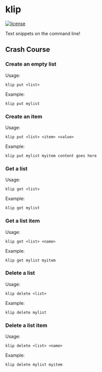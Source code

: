# klip

[![license](http://img.shields.io/badge/license-MIT-green.svg?style=flat-square)](https://github.com/iromli/klip/blob/master/LICENSE)

Text snippets on the command line!

## Crash Course

### Create an empty list

Usage:

    klip put <list>

Example:

    klip put mylist

### Create an item

Usage:

    klip put <list> <item> <value>

Example:

    klip put mylist myitem content goes here

### Get a list

Usage:

    klip get <list>

Example:

    klip get mylist

### Get a list item

Usage:

    klip get <list> <name>

Example:

    klip get mylist myitem

### Delete a list

Usage:

    klip delete <list>

Example:

    klip delete mylist

### Delete a list item

Usage:

    klip delete <list> <name>

Example:

    klip delete mylist myitem
